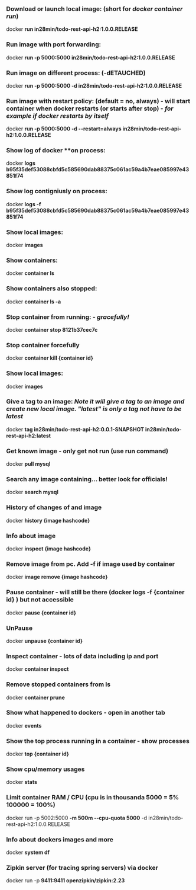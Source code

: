 ### Download or launch local image: (short for *docker container run*)
docker **run in28min/todo-rest-api-h2:1.0.0.RELEASE**

### Run image with port forwarding:
docker **run -p 5000:5000 in28min/todo-rest-api-h2:1.0.0.RELEASE**

### Run image on different process: (-dETAUCHED)
docker **run -p 5000:5000 -d in28min/todo-rest-api-h2:1.0.0.RELEASE**

### Run image with restart policy: (default = no, always) - will start container when docker restarts (or starts after stop) - *for example if docker restarts by itself*
docker **run -p 5000:5000 -d --restart=always in28min/todo-rest-api-h2:1.0.0.RELEASE**

### Show log of docker **on process:
docker **logs b95f35def53088cbfd5c585690dab88375c061ac59a4b7eae085997e43851f74**

### Show log contigniusly on process:
docker **logs -f b95f35def53088cbfd5c585690dab88375c061ac59a4b7eae085997e43851f74**

### Show local images:
docker **images**

### Show containers:
docker **container ls**

### Show containers also stopped:
docker **container ls -a**

### Stop container from running: - *gracefully!*
docker **container stop 8121b37cec7c**

### Stop container forcefully
docker **container kill {container id}**

### Show local images:
docker **images**

### Give a tag to an image: ***Note*** *it will give a tag to an image and create new local image. "latest" is only a tag not have to be latest*
docker **tag in28min/todo-rest-api-h2:0.0.1-SNAPSHOT in28min/todo-rest-api-h2:latest**

### Get known image - only get not run (use run command)
docker **pull mysql**

### Search any image containing... better look for officials!
docker **search mysql**

### History of changes of and image
docker **history {image hashcode}**

### Info about image
docker **inspect {image hashcode}**

### Remove image from pc. Add -f if image used by container
docker **image remove {image hashcode}** 

### Pause container - will still be there (docker logs -f {container id} ) but not accessible
docker **pause {container id}**

### UnPause
docker **unpause {container id}**

### Inspect container - lots of data including ip and port 
docker **container inspect**

### Remove stopped containers from ls
docker **container prune**

### Show what happened to dockers - open in another tab
docker **events** 

### Show the top process running in a container - show processes
docker **top {container id}**

### Show cpu/memory usages 
docker **stats**

### Limit container RAM / CPU (cpu is in thousanda 5000 = 5% 100000 = 100%)
docker run -p 5002:5000 **-m 500m --cpu-quota 5000** -d in28min/todo-rest-api-h2:1.0.0.RELEASE

### Info about dockers images and more
docker **system df**

### Zipkin server (for tracing spring servers) via docker 
docker run -p **9411:9411 openzipkin/zipkin:2.23**